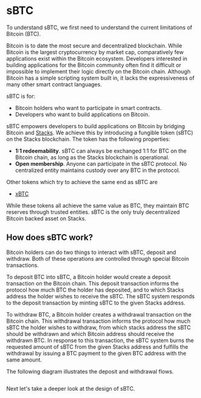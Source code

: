 # sBTC

To understand sBTC, we first need to understand the current limitations of Bitcoin (BTC).

Bitcoin is to date the most secure and decentralized blockchain. While Bitcoin is the largest cryptocurrency by market cap, comparatively few applications exist within the Bitcoin ecosystem. Developers interested in building applications for the Bitcoin community often find it difficult or impossible to implement their logic directly on the Bitcoin chain. Although Bitcoin has a simple scripting system built in, it lacks the expressiveness of many other smart contract languages.

sBTC is for:

* Bitcoin holders who want to participate in smart contracts.
* Developers who want to build applications on Bitcoin.

sBTC empowers developers to build applications on Bitcoin by bridging Bitcoin and [Stacks](https://www.stacks.co/). We achieve this by introducing a fungible token (sBTC) on the Stacks blockchain. The token has the following properties:

* **1:1 redeemability**. sBTC can always be exchanged 1:1 for BTC on the Bitcoin chain, as long as the Stacks blockchain is operational.
* **Open membership**. Anyone can participate in the sBTC protocol. No centralized entity maintains custody over any BTC in the protocol.

Other tokens which try to achieve the same end as sBTC are

* [xBTC](https://www.stacks.co/blog/tokensoft-wrapped-fundamental-bitcoin-defi-building-blocks-xbtc)

While these tokens all achieve the same value as BTC, they maintain BTC reserves through trusted entities. sBTC is the only truly decentralized Bitcoin backed asset on Stacks.

## How does sBTC work?

Bitcoin holders can do two things to interact with sBTC, deposit and withdraw. Both of these operations are controlled through special Bitcoin transactions.

To deposit BTC into sBTC, a Bitcoin holder would create a deposit transaction on the Bitcoin chain. This deposit transaction informs the protocol how much BTC the holder has deposited, and to which Stacks address the holder wishes to receive the sBTC. The sBTC system responds to the deposit transaction by minting sBTC to the given Stacks address.

To withdraw BTC, a Bitcoin holder creates a withdrawal transaction on the Bitcoin chain. This withdrawal transaction informs the protocol how much sBTC the holder wishes to withdraw, from which stacks address the sBTC should be withdrawn and which Bitcoin address should receive the withdrawn BTC. In response to this transaction, the sBTC system burns the requested amount of sBTC from the given Stacks address and fulfills the withdrawal by issuing a BTC payment to the given BTC address with the same amount.

The following diagram illustrates the deposit and withdrawal flows.

<figure><img src="../../.gitbook/assets/Diagram Feb 2 2024.png" alt=""><figcaption></figcaption></figure>

Next let's take a deeper look at the design of sBTC.
